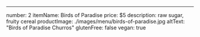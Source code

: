 ---
number: 2
itemName: Birds of Paradise
price: $5
description: raw sugar, fruity cereal
productImage: ./images/menu/birds-of-paradise.jpg
altText: "Birds of Paradise Churros"
glutenFree: false
vegan: true